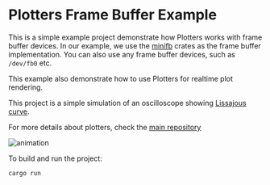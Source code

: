# Plotters Frame Buffer Example

This is a simple example project demonstrate how Plotters works with frame buffer devices. 
In our example, we use the [minifb](https://github.com/emoon/minifb) crates as the frame buffer implementation. 
You can also use any frame buffer devices, such as `/dev/fb0` etc.

This example also demonstrate how to use Plotters for realtime plot rendering.

This project is a simple simulation of an oscilloscope showing [Lissajous curve](https://en.wikipedia.org/wiki/Lissajous_curve). 

For more details about plotters, check the [main repository](https://github.com/plotters-rs/plotters)

![animation](https://plotters-rs.github.io/images/minifb-demo.gif)

To build and run the project:

```
cargo run
```
